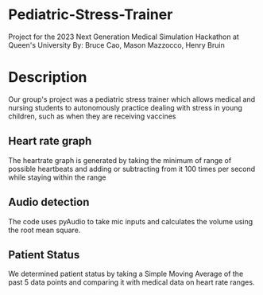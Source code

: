 # Pediatric-Stress-Trainer
Project for the 2023 Next Generation Medical Simulation Hackathon at Queen's University
By: Bruce Cao, Mason Mazzocco, Henry Bruin

# Description
Our group's project was a pediatric stress trainer which allows medical and nursing students to autonomously practice dealing with stress in young children, such as when they are receiving vaccines
## Heart rate graph
The heartrate graph is generated by taking the minimum of range of possible heartbeats and adding or subtracting from it 100 times per second while staying within the range

## Audio detection
The code uses pyAudio to take mic inputs and calculates the volume using the root mean square. 

## Patient Status 
We determined patient status by taking a Simple Moving Average of the past 5 data points and comparing it with medical data on heart rate ranges.
